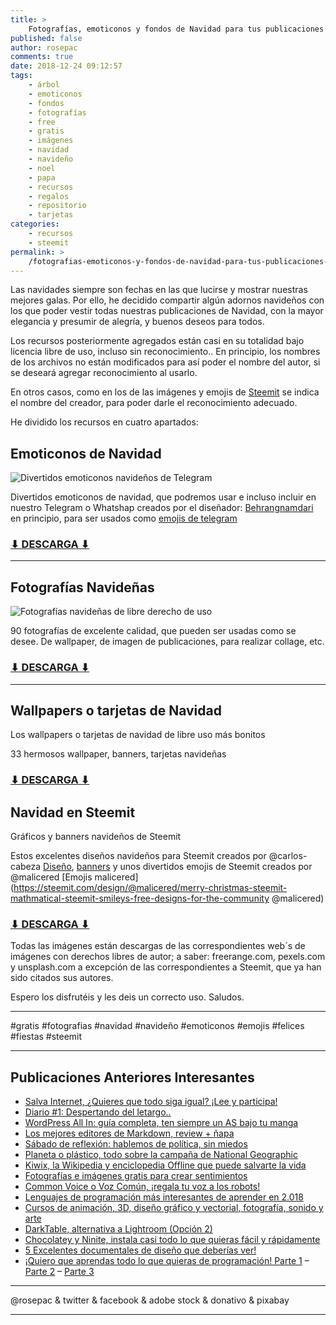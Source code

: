 ```yaml
---
title: >
    Fotografías, emoticonos y fondos de Navidad para tus publicaciones bajo licencias gratis
published: false
author: rosepac
comments: true
date: 2018-12-24 09:12:57
tags:
    - árbol
    - emoticonos
    - fondos
    - fotografías
    - free
    - gratis
    - imágenes
    - navidad
    - navideño
    - noel
    - papa
    - recursos
    - regalos
    - repositorio
    - tarjetas
categories:
    - recursos
    - steemit
permalink: >
    /fotografias-emoticonos-y-fondos-de-navidad-para-tus-publicaciones-bajo-licencias-gratis
---
```

Las navidades siempre son fechas en las que lucirse y mostrar nuestras mejores galas. Por ello, he decidido compartir algún adornos navideños con los que poder vestir todas nuestras publicaciones de Navidad, con la mayor elegancia y presumir de alegría, y buenos deseos para todos.

Los recursos posteriormente agregados están casi en su totalidad bajo licencia libre de uso, incluso sin reconocimiento.. En principio, los nombres de los archivos no están modificados para así poder el nombre del autor, si se deseará agregar reconocimiento al usarlo.

En otros casos, como en los de las imágenes y emojis de [Steemit][1] se indica el nombre del creador, para poder darle el reconocimiento adecuado.

He dividido los recursos en cuatro apartados:

## Emoticonos de Navidad

![Divertidos emoticonos navideños de Telegram](https://steemitimages.com/640x0/https://mundoframework.com/wp-content/uploads/2018/12/emojis-full-collage.jpg "Divertidos emoticonos navideños de Telegram")

Divertidos emoticonos de navidad, que podremos usar e incluso incluir en nuestro Telegram o Whatshap creados por el diseñador: [Behrangnamdari][2] en principio, para ser usados como [emojis de telegram][3]

### [⬇ DESCARGA ⬇](https://ouo.io/X6LzwY)

_____

## Fotografías Navideñas

![Fotografías navideñas de libre derecho de uso
](https://steemitimages.com/640x0/https://cdn.steemitimages.com/DQmSNtWP3cfYMadhHuKcaBitFQGu4dm29qB5MtYK8PUHRho/collage_100_navidad.jpg "Fotografías navideñas de libre derecho de uso
")

90 fotografías de excelente calidad, que pueden ser usadas como se desee. De wallpaper, de imagen de publicaciones, para realizar collage, etc.

### [⬇ DESCARGA ⬇]()

* * *

## Wallpapers o tarjetas de Navidad

Los wallpapers o tarjetas de navidad de libre uso más bonitos
  
33 hermosos wallpaper, banners, tarjetas navideñas

### [⬇ DESCARGA ⬇]()

## Navidad en Steemit

Gráficos y banners navideños de Steemit
  
Estos excelentes diseños navideños para Steemit creados por @carlos-cabeza [Diseño][4], [banners][5] y unos divertidos emojis de Steemit creados por @malicered \[Emojis malicered\](https://steemit.com/design/@malicered/merry-christmas-steemit-mathmatical-steemit-smileys-free-designs-for-the-community @malicered)

### [⬇ DESCARGA ⬇]()

Todas las imágenes están descargas de las correspondientes web´s de imágenes con derechos libres de autor; a saber: freerange.com, pexels.com y unsplash.com a excepción de las correspondientes a Steemit, que ya han sido citados sus autores.

Espero los disfrutéis y les deis un correcto uso. Saludos.

_____

#gratis #fotografias #navidad #navideño #emoticonos #emojis #felices #fiestas #steemit

_____

## **Publicaciones Anteriores Interesantes**

  * [Salva Internet, ¿Quieres que todo siga igual? ¡Lee y participa!][6]
  * [Diario #1: Despertando del letargo..][7]
  * [WordPress All In: guía completa, ten siempre un AS bajo tu manga][8]
  * [Los mejores editores de Markdown, review + ñapa][9]
  * [Sábado de reflexión: hablemos de política, sin miedos][10]
  * [Planeta o plástico, todo sobre la campaña de National Geographic][11]
  * [Kiwix, la Wikipedia y enciclopedia Offline que puede salvarte la vida][12]
  * [Fotografías e imágenes gratis para crear sentimientos][13]
  * [Common Voice o Voz Común, ¡regala tu voz a los robots!][14]
  * [Lenguajes de programación más interesantes de aprender en 2.018][15]
  * [Cursos de animación, 3D, diseño gráfico y vectorial, fotografía, sonido y arte][16]
  * [DarkTable, alternativa a Lightroom (Opción 2)][17]
  * [Chocolatey y Ninite, instala casi todo lo que quieras fácil y rápidamente][18]
  * [5 Excelentes documentales de diseño que deberías ver!][19]
  * [¡Quiero que aprendas todo lo que quieras de programación! Parte 1][20] &#8211; [Parte 2][21] &#8211; [Parte 3][22]

_____

  @rosepac & twitter & facebook & adobe stock & donativo & pixabay

_____

 [1]: https://steemit.com
 [2]: https://www.instagram.com/behrangnamdari/?hl=es
 [3]: https://t.me/addstickers/bnchristmas
 [4]: https://steemit.com/spanish/@carlos-cabeza/separadores-navidenos-para-la-comunidad-de-steemit
 [5]: https://steemit.com/spanish/@carlos-cabeza/imagenes-animadas-de-navidad-2017-steemit-exclusivas-para-la-comunidad-hispana
 [6]: https://steemit.com/internet/@rosepac/salva-internet-quieres-que-todo-siga-igual-lee-y-participa
 [7]: https://steemit.com/diario/@rosepac/despertando-del-letargo
 [8]: https://steemit.com/spanish/@rosepac/wordpress-all-in-guia-completa-ten-siempre-un-as-bajo-tu-manga
 [9]: https://steemit.com/spanish/@rosepac/los-mejores-editores-de-markdown-review-napa
 [10]: https://steemit.com/spanish/@rosepac/sabado-de-reflexion-hablemos-de-politica-sin-miedos
 [11]: https://steemit.com/spanish/@rosepac/planeta-o-plastico-todo-sobre-la-campana-de-national-geographic-para-salvar-el-planeta-tierra
 [12]: https://steemit.com/spanish/@rosepac/kiwix-la-wikipedia-e-enciclopedia-offline-que-puede-salvarte-la-vida
 [13]: https://steemit.com/spanish/@rosepac/fotografias-e-imagenes-gratis-para-dar-sentimiento-a-tus-contenidos
 [14]: https://steemit.com/spanish/@rosepac/common-voice-o-voz-comun-regala-tu-voz-a-los-robots
 [15]: https://steemit.com/programacion/@rosepac/lenguajes-de-programacion-mas-interesantes-de-aprender-en-2-018
 [16]: https://steemit.com/spanish/@rosepac/cursos-de-animacion-3d-diseno-grafico-y-vectorial-fotografia-sonido-y-arte
 [17]: https://steemit.com/spanish/@rosepac/darktable-alternativa-a-lightroom-opcion-2
 [18]: https://steemit.com/spanish/@rosepac/chocolatey-y-ninite-instala-casi-todo-lo-que-quieras-facil-y-rapidamente
 [19]: https://steemit.com/spanish/@rosepac/5-excelentes-documentales-de-diseno-que-deberias-ver
 [20]: https://steemit.com/spanish/@rosepac/quiero-que-aprendas-todo-lo-que-quieras-de-programacion-e-informatica-y-te-voy-a-ayudar-800-cursos-parte-1
 [21]: https://steemit.com/spanish/@rosepac/quiero-que-aprendas-todo-lo-que-quieras-de-programacion-e-informatica-y-te-voy-a-ayudar-800-cursos-parte-2
 [22]: https://steemit.com/spanish/@rosepac/quiero-que-aprendas-todo-lo-que-quieras-de-programacion-e-informatica-y-te-voy-a-ayudar-800-cursos-parte-3